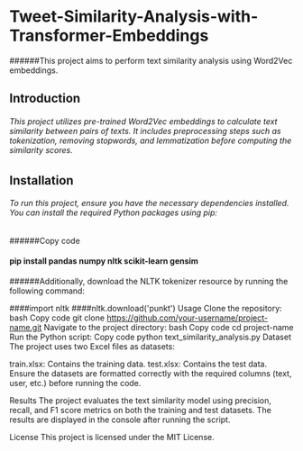 # Tweet-Similarity-Analysis-with-Transformer-Embeddings
######This project aims to perform text similarity analysis using Word2Vec embeddings.
## Introduction
###### This project utilizes pre-trained Word2Vec embeddings to calculate text similarity between pairs of texts. It includes preprocessing steps such as tokenization, removing stopwords, and lemmatization before computing the similarity scores.
## Installation
###### To run this project, ensure you have the necessary dependencies installed. You can install the required Python packages using pip:

######Copy code
#### pip install pandas numpy nltk scikit-learn gensim
######Additionally, download the NLTK tokenizer resource by running the following command:

####import nltk
####nltk.download('punkt')
Usage
Clone the repository:
bash
Copy code
git clone https://github.com/your-username/project-name.git
Navigate to the project directory:
bash
Copy code
cd project-name
Run the Python script:
Copy code
python text_similarity_analysis.py
Dataset
The project uses two Excel files as datasets:

train.xlsx: Contains the training data.
test.xlsx: Contains the test data.
Ensure the datasets are formatted correctly with the required columns (text, user, etc.) before running the code.

Results
The project evaluates the text similarity model using precision, recall, and F1 score metrics on both the training and test datasets. The results are displayed in the console after running the script.

License
This project is licensed under the MIT License.

